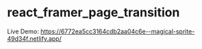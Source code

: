# react_framer_page_transition 

Live Demo: https://6772ea5cc3164cdb2aa04c6e--magical-sprite-49d34f.netlify.app/

